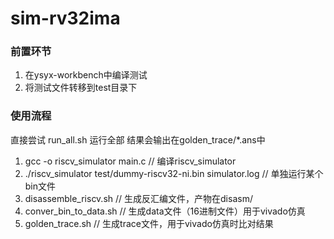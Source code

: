# sim-rv32ima

### 前置环节

1. 在ysyx-workbench中编译测试
2. 将测试文件转移到test目录下

### 使用流程

直接尝试 run_all.sh 运行全部
结果会输出在golden_trace/*.ans中

1. gcc -o riscv_simulator main.c // 编译riscv_simulator
2. ./riscv_simulator test/dummy-riscv32-ni.bin  simulator.log // 单独运行某个bin文件
3. disassemble_riscv.sh // 生成反汇编文件，产物在disasm/
4. conver_bin_to_data.sh // 生成data文件（16进制文件）用于vivado仿真
5. golden_trace.sh // 生成trace文件，用于vivado仿真时比对结果
